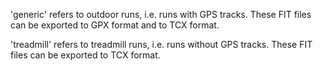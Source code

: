 'generic' refers to outdoor runs, i.e. runs with GPS tracks. These FIT files can be exported to GPX format and to TCX format.

'treadmill' refers to treadmill runs, i.e. runs without GPS tracks. These FIT files can be exported to TCX format.